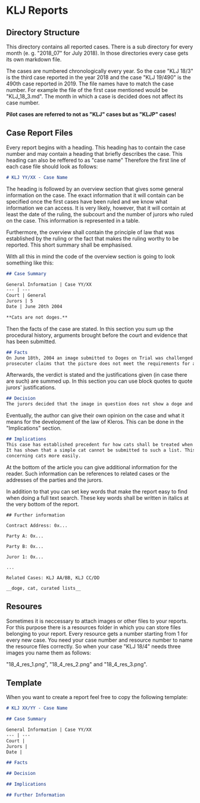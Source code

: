 # KLJ Reports
## Directory Structure
This directory contains all reported cases. There is a sub directory for every month (e. g. "2018_07" for July 2018). In those 
directories every case gets its own markdown file.

The cases are numbered chronologically every year. So the case "KLJ 18/3" is the third case reported in the year 2018 and
the case "KLJ 19/490" is the 490th case reported in 2019. The file names have to match the case number. For example the file
of the first case mentioned would be "KLJ_18_3.md". The month in which a case is decided does not affect its case number.

**Pilot cases are referred to not as "KLJ" cases but as "KLJP" cases!**

## Case Report Files
Every report begins with a heading. This heading has to contain the case number and may contain a heading that briefly
describes the case. This heading can also be reffered to as "case name" Therefore the first line of each case file should
look as follows:

```markdown
# KLJ YY/XX - Case Name
```

The heading is followed by an overview section that gives some general information on the case. The exact information that
it will contain can be specified once the first cases have been ruled and we know what information we can access. It is very
likely, however, that it will contain at least the date of the ruling, the subcourt and the number of jurors who ruled on the
case. This information is represented in a table. 

Furthermore, the overview shall contain the principle of law that was established by the ruling or the fact that makes the
ruling worthy to be reported. This short summary shall be emphasised.

With all this in mind the code of the overview section is going to look something like this:

```markdown
## Case Summary

General Information | Case YY/XX 
--- | ---
Court | General
Jurors | 5
Date | June 20th 2004

**Cats are not doges.**
```

Then the facts of the case are stated. In this section you sum up the procedural history, arguments brought before the court
and evidence that has been submitted.

```markdown
## Facts
On June 18th, 2004 an image submitted to Doges on Trial was challenged by a prosecuter. The picture showed a cat. The
prosecuter claims that the picture does not meet the requirements for a meme to be accepted to the doge meme database.
```

Afterwards, the verdict is stated and the justifications given (in case there are such) are summed up. In this section you can
use block quotes to quote jurors' justifications.

```markdown
## Decision
The jurors decided that the image in question does not show a doge and shall not become part of the doge meme database.
```

Eventually, the author can give their own opinion on the case and what it means for the development of the law of Kleros.
This can be done in the "Implications" section.

```markdown
## Implications
This case has established precedent for how cats shall be treated when being submitted to a curated list containing of doges.
It has shown that a simple cat cannot be submitted to such a list. This will allow jurors in future cases to decide on cases
concerning cats more easily.
```

At the bottom of the article you can give additional information for the reader. Such information can be references to related
cases or the addresses of the parties and the jurors.

In addition to that you can set key words that make the report easy to find when doing a full text search. These key words
shall be written in italics at the very bottom of the report.

```mardkdown
## Further information

Contract Address: 0x...

Party A: 0x...

Party B: 0x...

Juror 1: 0x...

...

Related Cases: KLJ AA/BB, KLJ CC/DD

__doge, cat, curated lists__
```

## Resoures
Sometimes it is neccessary to attach images or other files to your reports. For this purpose there is a resources folder in
which you can store files belonging to your report. Every resource gets a number starting from 1 for every new case. You need
your case number and resource number to name the resource files correctly. So when your case "KLJ 18/4" needs three images you
name them as follows:

"18_4_res_1.png", "18_4_res_2.png" and "18_4_res_3.png".

## Template
When you want to create a report feel free to copy the following template:

```markdown
# KLJ XX/YY - Case Name

## Case Summary

General Information | Case YY/XX 
--- | ---
Court | 
Jurors | 
Date | 

## Facts

## Decision

## Implications

## Further Information
```
